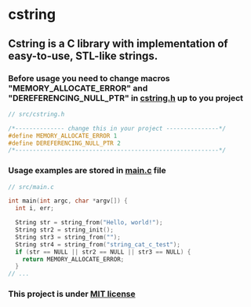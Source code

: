 # cstring
## Cstring is a C library with implementation of easy-to-use, STL-like strings.

### Before usage you need to change macros "MEMORY_ALLOCATE_ERROR" and "DEREFERENCING_NULL_PTR" in [cstring.h](src/cstring.h) up to you project
```c
// src/cstring.h

/*-------------- change this in your project ---------------*/
#define MEMORY_ALLOCATE_ERROR 1
#define DEREFERENCING_NULL_PTR 2
/*----------------------------------------------------------*/
```

### Usage examples are stored in [main.c](src/main.c) file
```c
// src/main.c

int main(int argc, char *argv[]) {
  int i, err;

  String str = string_from("Hello, world!");
  String str2 = string_init();
  String str3 = string_from("");
  String str4 = string_from("string_cat_c_test");
  if (str == NULL || str2 == NULL || str3 == NULL) {
    return MEMORY_ALLOCATE_ERROR;
  }
// ...
```

### This project is under [MIT license](LICENSE)
